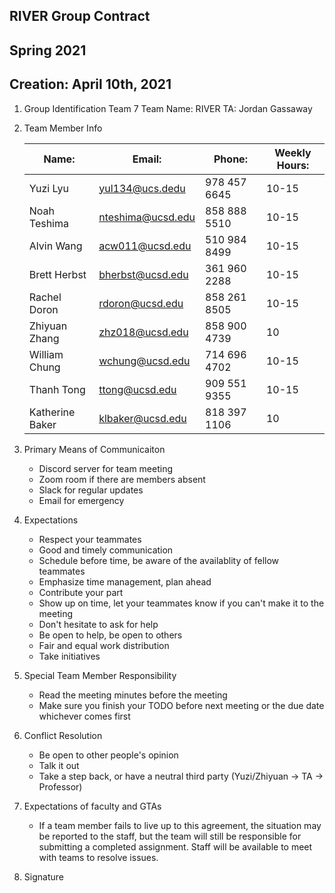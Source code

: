 ## RIVER Group Contract
## Spring 2021
## Creation: April 10th, 2021
1. Group Identification
    Team 7
    Team Name: RIVER
    TA: Jordan Gassaway
2. Team Member Info
   
    | Name:          | Email:            | Phone:       | Weekly Hours: |
    | -------------  | ----------------- | ------------ | ------------- |
    | Yuzi Lyu       | yul134@ucs.dedu   | 978 457 6645 | 10-15         |
    | Noah Teshima   | nteshima@ucsd.edu | 858 888 5510 | 10-15         |
    | Alvin Wang     | acw011@ucsd.edu   | 510 984 8499 | 10-15         |
    | Brett Herbst   | bherbst@ucsd.edu  | 361 960 2288 | 10-15         |
    | Rachel Doron   | rdoron@ucsd.edu   | 858 261 8505 | 10-15         |
    | Zhiyuan Zhang  | zhz018@ucsd.edu   | 858 900 4739 | 10            |
    | William Chung  | wchung@ucsd.edu   | 714 696 4702 | 10-15         |
    | Thanh Tong     | ttong@ucsd.edu    | 909 551 9355 | 10-15         |
    | Katherine Baker| klbaker@ucsd.edu  | 818 397 1106 | 10            |
    

3. Primary Means of Communicaiton
    - Discord server for team meeting
    - Zoom room if there are members absent
    - Slack for regular updates
    - Email for emergency
4. Expectations
    - Respect your teammates
    - Good and timely communication
    - Schedule before time, be aware of the availablity of fellow teammates
    - Emphasize time management, plan ahead
    - Contribute your part
    - Show up on time, let your teammates know if you can't make it to the meeting
    - Don't hesitate to ask for help
    - Be open to help, be open to others
    - Fair and equal work distribution
    - Take initiatives
5. Special Team Member Responsibility
    - Read the meeting minutes before the meeting
    - Make sure you finish your TODO before next meeting or the due date whichever comes first
6. Conflict Resolution
    - Be open to other people's opinion
    - Talk it out
    - Take a step back, or have a neutral third party (Yuzi/Zhiyuan -> TA -> Professor)
7. Expectations of faculty and GTAs
    - If a team member fails to live up to this agreement, the situation may be reported to the staff, but the team will still be responsible for submitting a completed assignment. Staff will be available to meet with teams to resolve issues.
8.  Signature
